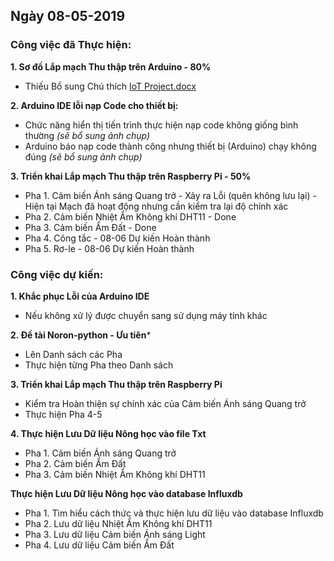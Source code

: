 
## Ngày 08-05-2019
### Công việc đã Thực hiện:


**1. Sơ đồ Lắp mạch Thu thập trên Arduino - 80%**

- Thiếu Bổ sung Chú thích [IoT Project.docx](https://drive.google.com/open?id=18jifvo1Lqh-AklhmRjVGmBYaqtryk-A0)
 
**2. Arduino IDE lỗi nạp Code cho thiết bị:**

- Chức năng hiển thị tiến trình thực hiện nạp code không giống bình thường *(sẽ bổ sung ảnh chụp)*
- Arduino báo nạp code thành công nhưng thiết bị (Arduino) chạy không đúng *(sẽ bổ sung ảnh chụp)*   

 
**3. Triển khai Lắp mạch Thu thập trên Raspberry Pi - 50%**

- Pha 1. Cảm biến Ánh sáng Quang trở - Xảy ra Lỗi (quên không lưu lại) - Hiện tại Mạch đã hoạt động nhưng cần kiểm tra lại độ chính xác
- Pha 2. Cảm biến Nhiệt Ẩm Không khí DHT11 - Done
- Pha 3. Cảm biến Ẩm Đất - Done
- Pha 4. Công tắc - 08-06 Dự kiến Hoàn thành
- Pha 5. Rơ-le - 08-06 Dự kiến Hoàn thành

### Công việc dự kiến:

**1. Khắc phục Lỗi của Arduino IDE**

- Nếu không xử lý được chuyển sang sử dụng máy tính khác

**2. Đề tài Noron-python - Ưu tiên***

- Lên Danh sách các Pha
- Thực hiện từng Pha theo Danh sách

**3. Triển khai Lắp mạch Thu thập trên Raspberry Pi**

- Kiểm tra Hoàn thiện sự chính xác của Cảm biến Ánh sáng Quang trở
- Thực hiện Pha 4-5

**4. Thực hiện Lưu Dữ liệu Nông học vào file Txt**

- Pha 1. Cảm biến Ánh sáng Quang trở
- Pha 2. Cảm biến Ẩm Đất
- Pha 3. Cảm biến Nhiệt Ẩm Không khí DHT11

**Thực hiện Lưu Dữ liệu Nông học vào database Influxdb**

- Pha 1. Tìm hiểu cách thức và thực hiện lưu dữ liệu vào database Influxdb
- Pha 2. Lưu dữ liệu Nhiệt Ẩm Không khí DHT11
- Pha 3. Lưu dữ liệu Cảm biến Ánh sáng Light
- Pha 4. Lưu dữ liệu Cảm biến Ẩm Đất
